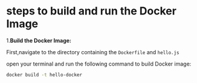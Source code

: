 # steps to build and run the Docker Image

1.**Build the Docker Image:**

   First,navigate to the directory containing the `Dockerfile` and `hello.js`

   open your terminal and run the following command to build Docker image:


   ``` bash 
   docker build -t hello-docker